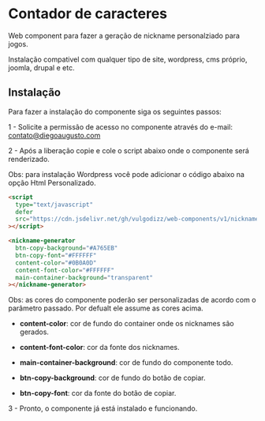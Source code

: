 # Contador de caracteres

Web component para fazer a geração de nickname personalziado para jogos.

Instalação compativel com qualquer tipo de site, wordpress, cms próprio, joomla, drupal e etc.

## Instalação

Para fazer a instalação do componente siga os seguintes passos:

1 - Solicite a permissão de acesso no componente através do e-mail: contato@diegoaugusto.com

2 - Após a liberação copie e cole o script abaixo onde o componente será renderizado.

Obs: para instalação Wordpress você pode adicionar o código abaixo na opção Html Personalizado.

```html
<script
  type="text/javascript"
  defer
  src="https://cdn.jsdelivr.net/gh/vulgodizz/web-components/v1/nickname-generator/lazy.1.min.js"
></script>

<nickname-generator
  btn-copy-background="#A765EB"
  btn-copy-font="#FFFFFF"
  content-color="#0B0A0D"
  content-font-color="#FFFFFF"
  main-container-background="transparent"
></nickname-generator>
```
Obs: as cores do componente poderão ser personalizadas de acordo com o parâmetro passado. Por defualt ele assume as cores acima.

-   **content-color**: cor de fundo do container onde os nicknames são gerados.

-   **content-font-color**: cor da fonte dos nicknames.

-   **main-container-background**: cor de fundo do componente todo.

-   **btn-copy-background**: cor de fundo do botão de copiar.

-   **btn-copy-font**: cor da fonte do botão de copiar.

3 - Pronto, o componente já está instalado e funcionando.
